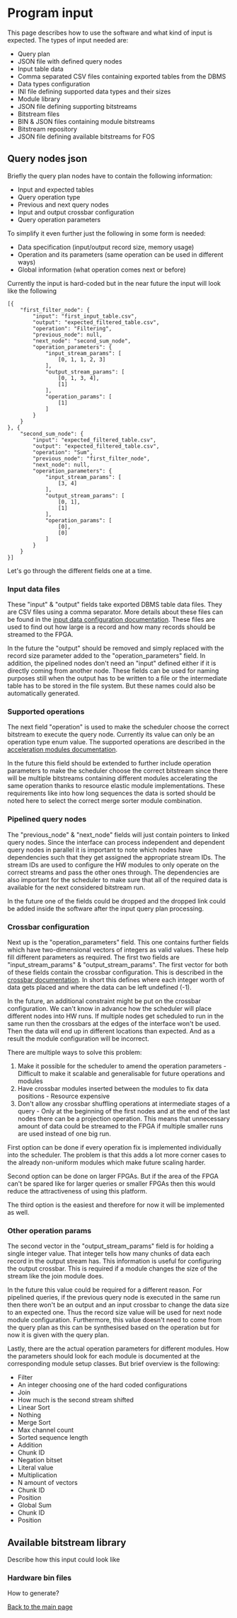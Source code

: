 # Program input

This page describes how to use the software and what kind of input is expected. The types of input needed are:

- Query plan
 - JSON file with defined query nodes
- Input table data
 - Comma separated CSV files containing exported tables from the DBMS
- Data types configuration
 - INI file defining supported data types and their sizes
- Module library
 - JSON file defining supporting bitstreams
- Bitstream files
 - BIN & JSON files containing module bitstreams
- Bitstream repository
 - JSON file defining available bitstreams for FOS

## Query nodes json

Briefly the query plan nodes have to contain the following information:

- Input and expected tables
- Query operation type
- Previous and next query nodes
- Input and output crossbar configuration
- Query operation parameters

To simplify it even further just the following in some form is needed: 

- Data specification (input/output record size, memory usage)
- Operation and its parameters (same operation can be used in different ways)
- Global information (what operation comes next or before)

Currently the input is hard-coded but in the near future the input will look like the following

```
[{
	"first_filter_node": {
		"input": "first_input_table.csv",
		"output": "expected_filtered_table.csv",
		"operation": "Filtering",
		"previous_node": null,
		"next_node": "second_sum_node",
		"operation_parameters": {
			"input_stream_params": [
				[0, 1, 1, 2, 3]
			],
			"output_stream_params": [
				[0, 1, 3, 4],
				[1]
			],
			"operation_params": [
				[1]
			]
		}
	}
}, {
	"second_sum_node": {
		"input": "expected_filtered_table.csv",
		"output": "expected_filtered_table.csv",
		"operation": "Sum",
		"previous_node": "first_filter_node",
		"next_node": null,
		"operation_parameters": {
			"input_stream_params": [
				[3, 4]
			],
			"output_stream_params": [
				[0, 1],
				[1]
			],
			"operation_params": [
				[0],
				[0]
			]
		}
	}
}]
```

Let's go through the different fields one at a time. 

### Input data files

These "input" & "output" fields take exported DBMS table data files. They are CSV files using a comma separator. More details about these files can be found in the [input data configuration documentation](./input_data_configuration.md). These files are used to find out how large is a record and how many records should be streamed to the FPGA. 

In the future the "output" should be removed and simply replaced with the record size parameter added to the "operation_parameters" field. In addition, the pipelined nodes don't need an "input" defined either if it is directly coming from another node. These fields can be used for naming purposes still when the output has to be written to a file or the intermediate table has to be stored in the file system. But these names could also be automatically generated. 

### Supported operations

The next field "operation" is used to make the scheduler choose the correct bitstream to execute the query node. Currently its value can only be an operation type enum value. The supported operations are described in the [acceleration modules documentation](./acceleration_modules.md). 

In the future this field should be extended to further include operation parameters to make the scheduler choose the correct bitstream since there will be multiple bitstreams containing different modules accelerating the same operation thanks to resource elastic module implementations. These requirements like into how long sequences the data is sorted should be noted here to select the correct merge sorter module combination.

### Pipelined query nodes

The "previous_node" & "next_node" fields will just contain pointers to linked query nodes. Since the interface can process independent and dependent query nodes in parallel it is important to note which nodes have dependencies such that they get assigned the appropriate stream IDs. The stream IDs are used to configure the HW modules to only operate on the correct streams and pass the other ones through. The dependencies are also important for the scheduler to make sure that all of the required data is available for the next considered bitstream run.

In the future one of the fields could be dropped and the dropped link could be added inside the software after the input query plan processing.

### Crossbar configuration

Next up is the "operation_parameters" field. This one contains further fields which have two-dimensional vectors of integers as valid values. These help fill different parameters as required. The first two fields are "input_stream_params" & "output_stream_params". The first vector for both of these fields contain the crossbar configuration. This is described in the [crossbar documentation](./crossbar_configuration.md). In short this defines where each integer worth of data gets placed and where the data can be left undefined (-1). 

In the future, an additional constraint might be put on the crossbar configuration. We can't know in advance how the scheduler will place different nodes into HW runs. If multiple nodes get scheduled to run in the same run then the crossbars at the edges of the interface won't be used. Then the data will end up in different locations than expected. And as a result the module configuration will be incorrect.

There are multiple ways to solve this problem:

1. Make it possible for the scheduler to amend the operation parameters - Difficult to make it scalable and generalisable for future operations and modules
2. Have crossbar modules inserted between the modules to fix data positions - Resource expensive
3. Don't allow any crossbar shuffling operations at intermediate stages of a query - Only at the beginning of the first nodes and at the end of the last nodes there can be a projection operation. This means that unnecessary amount of data could be streamed to the FPGA if multiple smaller runs are used instead of one big run.

First option can be done if every operation fix is implemented individually into the scheduler. The problem is that this adds a lot more corner cases to the already non-uniform modules which make future scaling harder.

Second option can be done on larger FPGAs. But if the area of the FPGA can't be spared like for larger queries or smaller FPGAs then this would reduce the attractiveness of using this platform.

The third option is the easiest and therefore for now it will be implemented as well.

### Other operation params

The second vector in the "output_stream_params" field is for holding a single integer value. That integer tells how many chunks of data each record in the output stream has. This information is useful for configuring the output crossbar. This is required if a module changes the size of the stream like the join module does. 

In the future this value could be required for a different reason. For pipelined queries, if the previous query node is executed in the same run then there won't be an output and an input crossbar to change the data size to an expected one. Thus the record size value will be used for next node module configuration. Furthermore, this value doesn't need to come from the query plan as this can be synthesised based on the operation but for now it is given with the query plan.

Lastly, there are the actual operation parameters for different modules. How the parameters should look for each module is documented at the corresponding module setup classes. But brief overview is the following:

- Filter
 - An integer choosing one of the hard coded configurations
- Join
 - How much is the second stream shifted
- Linear Sort
 - Nothing
- Merge Sort
 - Max channel count 
 - Sorted sequence length
- Addition
 - Chunk ID
 - Negation bitset
 - Literal value
- Multiplication
 - N amount of vectors
  - Chunk ID
  - Position 
- Global Sum
 - Chunk ID
 - Position

## Available bitstream library

Describe how this input could look like

### Hardware bin files

How to generate?

[Back to the main page](./README.md)